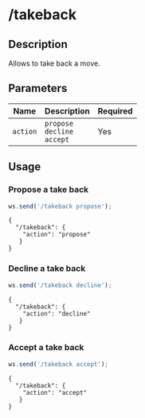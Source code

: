 # /takeback

## Description

Allows to take back a move.

## Parameters

| Name | Description | Required |
| ---- | ----------- | -------- |
| `action` | `propose`<br/>`decline`<br/>`accept` | Yes |

## Usage

### Propose a take back

```js
ws.send('/takeback propose');
```

```text
{
  "/takeback": {
    "action": "propose"
   }
}
```

### Decline a take back

```js
ws.send('/takeback decline');
```

```text
{
  "/takeback": {
    "action": "decline"
   }
}
```

### Accept a take back

```js
ws.send('/takeback accept');
```

```text
{
  "/takeback": {
    "action": "accept"
   }
}
```
